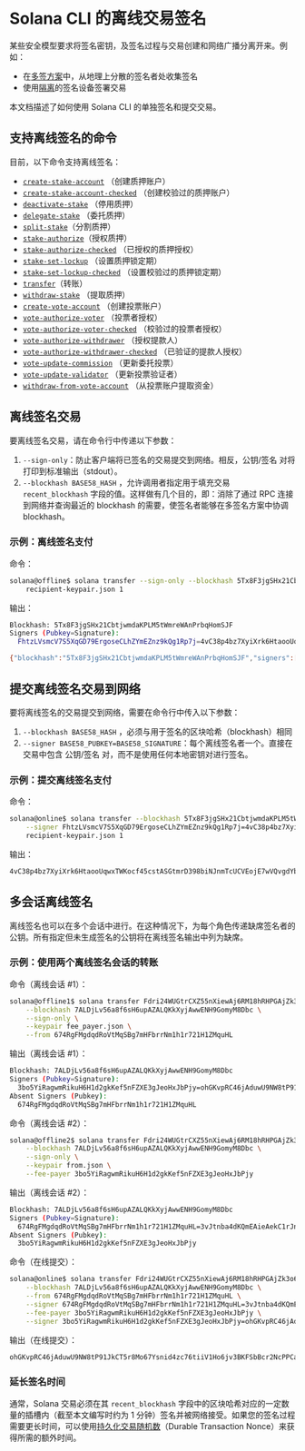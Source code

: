 # Solana CLI 的离线交易签名

某些安全模型要求将签名密钥，及签名过程与交易创建和网络广播分离开来。例如：

+ 在[多签方案](https://spl.solana.com/token#multisig-usage)中，从地理上分散的签名者处收集签名
+ 使用[隔离](https://en.wikipedia.org/wiki/Air_gap_(networking))的签名设备签署交易

本文档描述了如何使用 Solana CLI 的单独签名和提交交易。

## 支持离线签名的命令

目前，以下命令支持离线签名：

- [`create-stake-account`](https://docs.solanalabs.com/cli/usage#solana-create-stake-account) （创建质押账户）
- [`create-stake-account-checked`](https://docs.solanalabs.com/cli/usage#solana-create-stake-account-checked) （创建校验过的质押账户）
- [`deactivate-stake`](https://docs.solanalabs.com/cli/usage#solana-deactivate-stake) （停用质押）
- [`delegate-stake`](https://docs.solanalabs.com/cli/usage#solana-delegate-stake) （委托质押）
- [`split-stake`](https://docs.solanalabs.com/cli/usage#solana-split-stake)（分割质押）
- [`stake-authorize`](https://docs.solanalabs.com/cli/usage#solana-stake-authorize)（授权质押）
- [`stake-authorize-checked`](https://docs.solanalabs.com/cli/usage#solana-stake-authorize-checked) （已授权的质押授权）
- [`stake-set-lockup`](https://docs.solanalabs.com/cli/usage#solana-stake-set-lockup) （设置质押锁定期）
- [`stake-set-lockup-checked`](https://docs.solanalabs.com/cli/usage#solana-stake-set-lockup-checked) （设置校验过的质押锁定期）
- [`transfer`](https://docs.solanalabs.com/cli/usage#solana-transfer)（转账）
- [`withdraw-stake`](https://docs.solanalabs.com/cli/usage#solana-withdraw-stake) （提取质押）
- [`create-vote-account`](https://docs.solanalabs.com/cli/usage#solana-create-vote-account) （创建投票账户）
- [`vote-authorize-voter`](https://docs.solanalabs.com/cli/usage#solana-vote-authorize-voter) （投票者授权）
- [`vote-authorize-voter-checked`](https://docs.solanalabs.com/cli/usage#solana-vote-authorize-voter-checked) （校验过的投票者授权）
- [`vote-authorize-withdrawer`](https://docs.solanalabs.com/cli/usage#solana-vote-authorize-withdrawer) （授权提款人）
- [`vote-authorize-withdrawer-checked`](https://docs.solanalabs.com/cli/usage#solana-vote-authorize-withdrawer-checked) （已验证的提款人授权）
- [`vote-update-commission`](https://docs.solanalabs.com/cli/usage#solana-vote-update-commission) （更新委托投票）
- [`vote-update-validator`](https://docs.solanalabs.com/cli/usage#solana-vote-update-validator) （更新投票验证者）
- [`withdraw-from-vote-account`](https://docs.solanalabs.com/cli/usage#solana-withdraw-from-vote-account) （从投票账户提取资金）

## 离线签名交易

要离线签名交易，请在命令行中传递以下参数：

1. `--sign-only`：防止客户端将已签名的交易提交到网络。相反，公钥/签名 对将打印到标准输出（stdout）。
2. `--blockhash BASE58_HASH` ，允许调用者指定用于填充交易 `recent_blockhash` 字段的值。这样做有几个目的，即：消除了通过 RPC 连接到网络并查询最近的 blockhash 的需要，使签名者能够在多签名方案中协调 blockhash。

### 示例：离线签名支付

命令：

```bash
solana@offline$ solana transfer --sign-only --blockhash 5Tx8F3jgSHx21CbtjwmdaKPLM5tWmreWAnPrbqHomSJF \
    recipient-keypair.json 1
```

输出：

```bash
Blockhash: 5Tx8F3jgSHx21CbtjwmdaKPLM5tWmreWAnPrbqHomSJF
Signers (Pubkey=Signature):
  FhtzLVsmcV7S5XqGD79ErgoseCLhZYmEZnz9kQg1Rp7j=4vC38p4bz7XyiXrk6HtaooUqwxTWKocf45cstASGtmrD398biNJnmTcUCVEojE7wVQvgdYbjHJqRFZPpzfCQpmUN

{"blockhash":"5Tx8F3jgSHx21CbtjwmdaKPLM5tWmreWAnPrbqHomSJF","signers":["FhtzLVsmcV7S5XqGD79ErgoseCLhZYmEZnz9kQg1Rp7j=4vC38p4bz7XyiXrk6HtaooUqwxTWKocf45cstASGtmrD398biNJnmTcUCVEojE7wVQvgdYbjHJqRFZPpzfCQpmUN"]}'
```

## 提交离线签名交易到网络

要将离线签名的交易提交到网络，需要在命令行中传入以下参数：

1. `--blockhash BASE58_HASH` ，必须与用于签名的区块哈希（blockhash）相同
2. `--signer BASE58_PUBKEY=BASE58_SIGNATURE`：每个离线签名者一个。直接在交易中包含 公钥/签名 对，而不是使用任何本地密钥对进行签名。

### 示例：提交离线签名支付

命令：

```bash
solana@online$ solana transfer --blockhash 5Tx8F3jgSHx21CbtjwmdaKPLM5tWmreWAnPrbqHomSJF \
    --signer FhtzLVsmcV7S5XqGD79ErgoseCLhZYmEZnz9kQg1Rp7j=4vC38p4bz7XyiXrk6HtaooUqwxTWKocf45cstASGtmrD398biNJnmTcUCVEojE7wVQvgdYbjHJqRFZPpzfCQpmUN
    recipient-keypair.json 1
```

输出：

```bash
4vC38p4bz7XyiXrk6HtaooUqwxTWKocf45cstASGtmrD398biNJnmTcUCVEojE7wVQvgdYbjHJqRFZPpzfCQpmUN
```

## 多会话离线签名

离线签名也可以在多个会话中进行。在这种情况下，为每个角色传递缺席签名者的公钥。所有指定但未生成签名的公钥将在离线签名输出中列为缺席。

### 示例：使用两个离线签名会话的转账

命令（离线会话 #1）：

```bash
solana@offline1$ solana transfer Fdri24WUGtrCXZ55nXiewAj6RM18hRHPGAjZk3o6vBut 10 \
    --blockhash 7ALDjLv56a8f6sH6upAZALQKkXyjAwwENH9GomyM8Dbc \
    --sign-only \
    --keypair fee_payer.json \
    --from 674RgFMgdqdRoVtMqSBg7mHFbrrNm1h1r721H1ZMquHL
```

输出（离线会话 #1）：

```bash
Blockhash: 7ALDjLv56a8f6sH6upAZALQKkXyjAwwENH9GomyM8Dbc
Signers (Pubkey=Signature):
  3bo5YiRagwmRikuH6H1d2gkKef5nFZXE3gJeoHxJbPjy=ohGKvpRC46jAduwU9NW8tP91JkCT5r8Mo67Ysnid4zc76tiiV1Ho6jv3BKFSbBcr2NcPPCarmfTLSkTHsJCtdYi
Absent Signers (Pubkey):
  674RgFMgdqdRoVtMqSBg7mHFbrrNm1h1r721H1ZMquHL
```

命令（离线会话 #2）：

```bash
solana@offline2$ solana transfer Fdri24WUGtrCXZ55nXiewAj6RM18hRHPGAjZk3o6vBut 10 \
    --blockhash 7ALDjLv56a8f6sH6upAZALQKkXyjAwwENH9GomyM8Dbc \
    --sign-only \
    --keypair from.json \
    --fee-payer 3bo5YiRagwmRikuH6H1d2gkKef5nFZXE3gJeoHxJbPjy
```

输出（离线会话 #2）：

```bash
Blockhash: 7ALDjLv56a8f6sH6upAZALQKkXyjAwwENH9GomyM8Dbc
Signers (Pubkey=Signature):
  674RgFMgdqdRoVtMqSBg7mHFbrrNm1h1r721H1ZMquHL=3vJtnba4dKQmEAieAekC1rJnPUndBcpvqRPRMoPWqhLEMCty2SdUxt2yvC1wQW6wVUa5putZMt6kdwCaTv8gk7sQ
Absent Signers (Pubkey):
  3bo5YiRagwmRikuH6H1d2gkKef5nFZXE3gJeoHxJbPjy
```

命令（在线提交）：

```bash
solana@online$ solana transfer Fdri24WUGtrCXZ55nXiewAj6RM18hRHPGAjZk3o6vBut 10 \
    --blockhash 7ALDjLv56a8f6sH6upAZALQKkXyjAwwENH9GomyM8Dbc \
    --from 674RgFMgdqdRoVtMqSBg7mHFbrrNm1h1r721H1ZMquHL \
    --signer 674RgFMgdqdRoVtMqSBg7mHFbrrNm1h1r721H1ZMquHL=3vJtnba4dKQmEAieAekC1rJnPUndBcpvqRPRMoPWqhLEMCty2SdUxt2yvC1wQW6wVUa5putZMt6kdwCaTv8gk7sQ \
    --fee-payer 3bo5YiRagwmRikuH6H1d2gkKef5nFZXE3gJeoHxJbPjy \
    --signer 3bo5YiRagwmRikuH6H1d2gkKef5nFZXE3gJeoHxJbPjy=ohGKvpRC46jAduwU9NW8tP91JkCT5r8Mo67Ysnid4zc76tiiV1Ho6jv3BKFSbBcr2NcPPCarmfTLSkTHsJCtdYi
```

输出（在线提交）：

```bash
ohGKvpRC46jAduwU9NW8tP91JkCT5r8Mo67Ysnid4zc76tiiV1Ho6jv3BKFSbBcr2NcPPCarmfTLSkTHsJCtdYi
```

### 延长签名时间

通常，Solana 交易必须在其 `recent_blockhash` 字段中的区块哈希对应的一定数量的插槽内（截至本文编写时约为 1 分钟）签名并被网络接受。如果您的签名过程需要更长时间，可以使用[持久化交易随机数](https://docs.solanalabs.com/cli/examples/durable-nonce)（Durable Transaction Nonce）来获得所需的额外时间。

